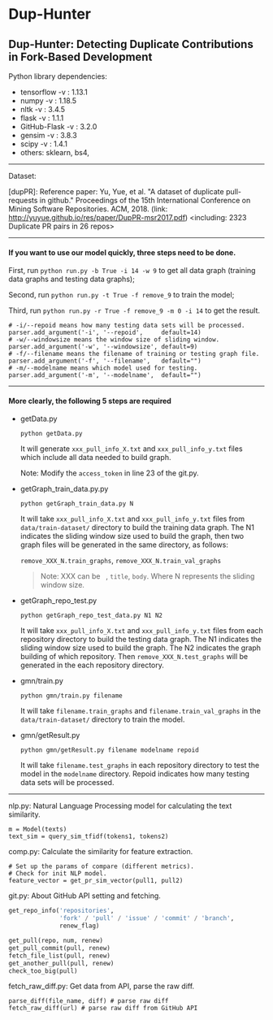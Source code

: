 # Dup-Hunter

## Dup-Hunter: Detecting Duplicate Contributions in Fork-Based Development

Python library dependencies:
+ tensorflow -v : 1.13.1
+ numpy -v : 1.18.5
+ nltk -v : 3.4.5
+ flask -v : 1.1.1
+ GitHub-Flask -v : 3.2.0
+ gensim -v : 3.8.3
+ scipy -v : 1.4.1 
+ others: sklearn, bs4,

---

Dataset:

[dupPR]: Reference paper: Yu, Yue, et al. "A dataset of duplicate pull-requests in github." 
Proceedings of the 15th International Conference on Mining Software Repositories. ACM, 2018. (link: http://yuyue.github.io/res/paper/DupPR-msr2017.pdf)
<including: 2323 Duplicate PR pairs in 26 repos>

---
#### **If you want to use our model quickly, three steps need to be done.**

First, run `python run.py -b True -i 14 -w 9` to get all data graph (training data graphs and testing data graphs);

Second, run `python run.py -t True -f remove_9` to train the model;

Third, run `python run.py -r True -f remove_9 -m 0 -i 14` to get the result.

```
# -i/--repoid means how many testing data sets will be processed.
parser.add_argument('-i', '--repoid',     default=14)
# -w/--windowsize means the window size of sliding window.
parser.add_argument('-w', '--windowsize', default=9)
# -f/--filename means the filename of training or testing graph file.
parser.add_argument('-f', '--filename',   default="")
# -m/--modelname means which model used for testing.
parser.add_argument('-m', '--modelname',  default="")
```
---
#### **More clearly, the following 5 steps are required**
+ getData.py
  
    `python getData.py`
    
    It will generate `xxx_pull_info_X.txt` and `xxx_pull_info_y.txt` files which include all data needed to build graph. 
    
    Note: Modify the `access_token` in line 23 of the git.py.
    
+ getGraph_train_data.py.py
    
    `python getGraph_train_data.py N`
    
    It will take `xxx_pull_info_X.txt` and `xxx_pull_info_y.txt` files from `data/train-dataset/` directory to build the training data graph. 
    The N1 indicates the sliding window size used to build the graph, 
    then two graph files will be generated in the same directory, as follows:
   
    `remove_XXX_N.train_graphs`, `remove_XXX_N.train_val_graphs`
    
    >Note: XXX can be ` `, `title`, `body`. Where N represents the sliding window size.

+ getGraph_repo_test.py
   
    `python getGraph_repo_test_data.py N1 N2`
    
    It will take `xxx_pull_info_X.txt` and `xxx_pull_info_y.txt` files from each repository directory to build the testing data graph. 
    The N1 indicates the sliding window size used to build the graph. 
    The N2 indicates the graph building of which repository. 
    Then `remove_XXX_N.test_graphs` will be generated in the each repository directory.

+ gmn/train.py  

    `python gmn/train.py filename`
    
    It will take `filename.train_graphs` and `filename.train_val_graphs` in the `data/train-dataset/` directory to train the model.
     
+ gmn/getResult.py

     `python gmn/getResult.py filename modelname repoid`
    
    It will take `filename.test_graphs` in each repository directory to test the model in the `modelname` directory. 
    Repoid indicates how many testing data sets will be processed.
    
---

nlp.py: Natural Language Processing model for calculating the text similarity.


```
m = Model(texts)
text_sim = query_sim_tfidf(tokens1, tokens2)
``` 


comp.py: Calculate the similarity for feature extraction.

``` 
# Set up the params of compare (different metrics).
# Check for init NLP model.
feature_vector = get_pr_sim_vector(pull1, pull2)
```


git.py: About GitHub API setting and fetching.

``` python
get_repo_info('repositories',
              'fork' / 'pull' / 'issue' / 'commit' / 'branch',
              renew_flag)

get_pull(repo, num, renew)
get_pull_commit(pull, renew)
fetch_file_list(pull, renew)
get_another_pull(pull, renew)
check_too_big(pull)
```


fetch_raw_diff.py: Get data from API, parse the raw diff.

```
parse_diff(file_name, diff) # parse raw diff
fetch_raw_diff(url) # parse raw diff from GitHub API
```


